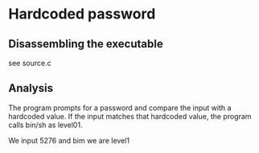 # Hardcoded password

## Disassembling the executable

see source.c

## Analysis

The program prompts for a password and compare the input with a hardcoded value. If the input matches that hardcoded value, the program calls bin/sh as level01.

We input 5276 and bim we are level1
